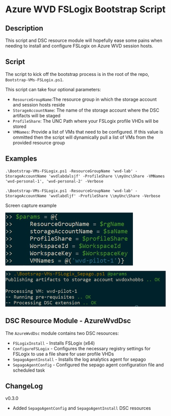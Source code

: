 # Azure WVD FSLogix Bootstrap Script

## Description

This script and DSC resource module will hopefully ease some pains when needing to install and configure FSLogix on Azure WVD session hosts.

## Script

The script to kick off the bootstrap process is in the root of the repo, `Bootstrap-VMs-FSLogix.ps1`.

This script can take four optional parameters:

* `ResourceGroupName`:The resource group in which the storage account and session hosts reside
* `StorageAccountName`: The name of the storage account where the DSC artifacts will be staged
* `ProfileShare`: The UNC Path where your FSLogix profile VHDs will be stored
* `VMNames`: Provide a list of VMs that need to be configured.  If this value is ommitted then the script will    dynamically pull a list of VMs from the provided resource group

## Examples

```
.\Bootstrap-VMs-FSLogix.ps1 -ResourceGroupName 'wvd-lab' -StorageAccountName 'wvdlabdalsjf' -ProfileShare \\myUnc\Share -VMNames 'wvd-personal-1', 'wvd-personal-2' -Verbose
```

```
.\Bootstrap-VMs-FSLogix.ps1 -ResourceGroupName 'wvd-lab' -StorageAccountName 'wvdlabdljf' -ProfileShare \\myUnc\Share -Verbose
```

Screen capture example

![](img/example1.jpg)

![](img/example2.jpg)

## DSC Resource Module - AzureWvdDsc

The `AzureWvdDsc` module contains two DSC resources:

* `FSLogixInstall` - Installs FSLogix (x64)
* `ConfigureFSLogix` - Configures the necessary registry settings for FSLogix to use a file share for user profile VHDs
* `SepagoAgentInstall` - Installs the log analytics agent for sepago
* `SepagoAgentConfig` - Configured the sepago agent configuration file and scheduled task

## ChangeLog

v0.3.0
* Added `SepagoAgentConfig` and `SepagoAgentInstall` DSC resources